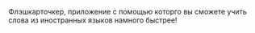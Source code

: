 Флэшкарточкер, приложение с помощью которго вы сможете учить слова из иностранных языков намного быстрее!
